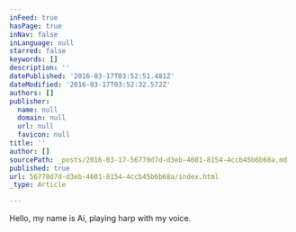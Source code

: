```yaml
---
inFeed: true
hasPage: true
inNav: false
inLanguage: null
starred: false
keywords: []
description: ''
datePublished: '2016-03-17T03:52:51.481Z'
dateModified: '2016-03-17T03:52:32.572Z'
authors: []
publisher:
  name: null
  domain: null
  url: null
  favicon: null
title: ''
author: []
sourcePath: _posts/2016-03-17-56770d7d-d3eb-4601-8154-4ccb45b6b68a.md
published: true
url: 56770d7d-d3eb-4601-8154-4ccb45b6b68a/index.html
_type: Article

---
```

Hello, my name is Ai, playing harp with my voice.